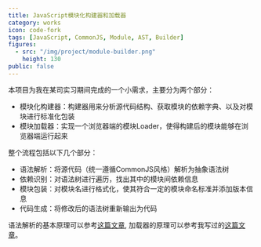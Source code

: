 ```yaml
---
title: JavaScript模块化构建器和加载器
category: works
icon: code-fork
tags: [JavaScript, CommonJS, Module, AST, Builder]
figures:
  - src: "/img/project/module-builder.png"
    height: 130
public: false
---
```


本项目为我在某司实习期间完成的一个小需求，主要分为两个部分：

- 模块化构建器：构建器用来分析源代码结构、获取模块的依赖字典、以及对模块进行标准化包装
- 模块加载器：实现一个浏览器端的模块Loader，使得构建后的模块能够在浏览器端运行起来

整个流程包括以下几个部分：

- 语法解析：将源代码（统一遵循CommonJS风格）解析为抽象语法树
- 依赖识别：对语法树进行遍历，找出其中的模块间依赖信息
- 模块包装：对模块名进行格式化，使其符合一定的模块命名标准并添加版本信息
- 代码生成：将修改后的语法树重新输出为代码

语法解析的基本原理可以参考[这篇文章](http://wwsun.github.io/posts/javascript-ast-tutorial.html),
加载器的原理可以参考我写过的[这篇文章](http://wwsun.github.io/posts/creating-javascript-modules-loader.html)。